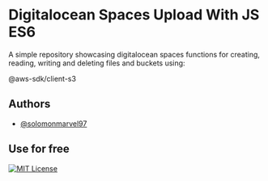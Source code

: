 
# Digitalocean Spaces Upload With JS ES6

A simple repository showcasing digitalocean spaces functions for creating, reading, writing and deleting files and buckets using:

@aws-sdk/client-s3




## Authors

- [@solomonmarvel97](https://www.github.com/solomonmarvel97)


## Use for free

[![MIT License](https://img.shields.io/badge/License-MIT-green.svg)](https://choosealicense.com/licenses/mit/)

